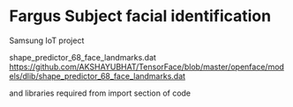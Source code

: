 # Fargus Subject facial identification
Samsung IoT project

shape_predictor_68_face_landmarks.dat 
    https://github.com/AKSHAYUBHAT/TensorFace/blob/master/openface/models/dlib/shape_predictor_68_face_landmarks.dat
    
and libraries required from import section of code
